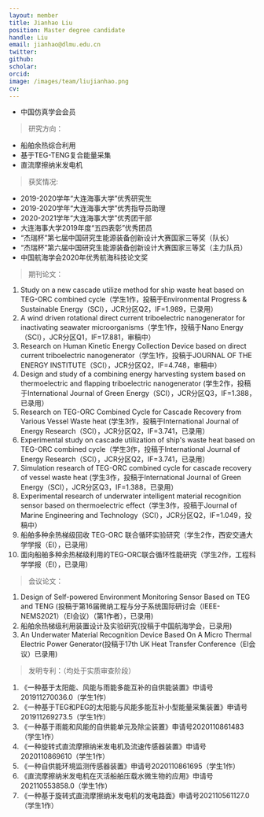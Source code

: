 ```yaml
---
layout: member
title: Jianhao Liu
position: Master degree candidate
handle: Liu
email: jianhao@dlmu.edu.cn
twitter: 
github: 
scholar:
orcid: 
image: /images/team/liujianhao.png
cv: 
---
```


- 中国仿真学会会员

> 研究方向：

- 船舶余热综合利用
- 基于TEG-TENG复合能量采集
- 直流摩擦纳米发电机

> 获奖情况:

- 2019-2020学年“大连海事大学”优秀研究生
- 2019-2020学年“大连海事大学”优秀指导员助理
- 2020-2021学年“大连海事大学”优秀团干部
- 大连海事大学2019年度“五四表彰”优秀团员
- “杰瑞杯”第七届中国研究生能源装备创新设计大赛国家三等奖（队长）
- “杰瑞杯”第六届中国研究生能源装备创新设计大赛国家三等奖（主力队员）
- 中国航海学会2020年优秀航海科技论文奖

> 期刊论文：

1. Study on a new cascade utilize method for ship waste heat based on TEG-ORC combined cycle（学生1作，投稿于Environmental Progress & Sustainable Energy（SCI），JCR分区Q2，IF=1.989，已录用）
2. A wind driven rotational direct current triboelectric nanogenerator for inactivating seawater microorganisms（学生1作，投稿于Nano Energy（SCI），JCR分区Q1，IF=17.881，审稿中）
3.  Research on Human Kinetic Energy Collection Device based on direct current triboelectric nanogenerator（学生1作，投稿于JOURNAL OF THE ENERGY INSTITUTE（SCI），JCR分区Q2，IF=4.748，审稿中）
4. Design and study of a combining energy harvesting system based on thermoelectric and flapping triboelectric nanogenerator (学生2作，投稿于International Journal of Green Energy（SCI），JCR分区Q3，IF=1.388，已录用）
5. Research on TEG-ORC Combined Cycle for Cascade Recovery from Various Vessel Waste heat (学生3作，投稿于International Journal of Energy Research（SCI），JCR分区Q2，IF=3.741，已录用）
6. Experimental study on cascade utilization of ship's waste heat based on TEG-ORC combined cycle（学生3作，投稿于International Journal of Energy Research（SCI），JCR分区Q2，IF=3.741，已录用）
7. Simulation research of TEG-ORC combined cycle for cascade recovery of vessel waste heat (学生3作，投稿于International Journal of Green Energy（SCI），JCR分区Q3，IF=1.388，已录用）
8. Experimental research of underwater intelligent material recognition sensor based on thermoelectric effect（学生3作，投稿于Journal of Marine Engineering and Technology（SCI），JCR分区Q2，IF=1.049，投稿中）
9. 船舶多种余热梯级回收 TEG-ORC 联合循环实验研究（学生2作，西安交通大学学报（EI），已录用）
10. 面向船舶多种余热梯级利用的TEG-ORC联合循环性能研究（学生2作，工程科学学报（EI），已录用）

> 会议论文：

1. Design of Self-powered Environment Monitoring Sensor Based on TEG and TENG (投稿于第16届微纳工程与分子系统国际研讨会（IEEE-NEMS2021）（EI会议）（第1作者），已录用)
2. 船舶余热梯级利用装置设计及实验研究(投稿于中国航海学会，已录用)
3. An Underwater Material Recognition Device Based On A Micro Thermal Electric Power Generator(投稿于17th UK Heat Transfer Conference（EI会议）已录用)

> 发明专利：（均处于实质审查阶段）

1. 《一种基于太阳能、风能与雨能多能互补的自供能装置》申请号201911270036.0（学生1作）
2. 《一种基于TEG和PEG的太阳能与风能多能互补小型能量采集装置》申请号201911269273.5（学生1作）
3. 《一种基于雨能和风能的自供能单元及除尘装置》申请号2020110861483（学生1作）
4. 《一种旋转式直流摩擦纳米发电机及流速传感器装置》申请号2020110869610（学生1作）
5. 《一种自供能环境监测传感器装置》申请号2020110861695（学生1作）
6. 《直流摩擦纳米发电机在灭活船舶压载水微生物的应用》申请号202110553858.0（学生1作）
7. 《一种基于旋转式直流摩擦纳米发电机的发电路面》申请号202110561127.0（学生1作）
